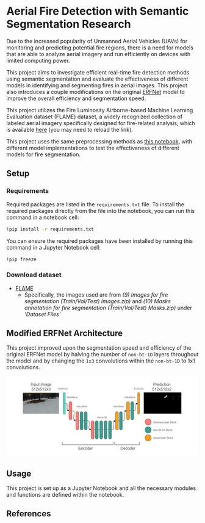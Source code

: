 # Aerial Fire Detection with Semantic Segmentation Research
Due to the increased popularity of Unmanned Aerial Vehicles (UAVs) for monitoring and predicting potential fire regions, there is a need for models that are able to analyze aerial imagery and run efficiently on devices with limited computing power. 

This project aims to investigate efficient real-time fire detection methods using semantic segmentation and evaluate the effectiveness of different models in identifying and segmenting fires in aerial images. This project also introduces a couple modifications on the original [ERFNet](http://www.robesafe.uah.es/personal/eduardo.romera/pdfs/Romera17tits.pdf) model to improve the overall efficiency and segmentation speed.

This project utilizes the Fire Luminosity Airborne-based Machine Learning Evaluation dataset (FLAME) dataset, a widely recognized collection of labeled aerial imagery specifically designed for fire-related analysis, which is available [here](https://ieee-dataport.org/open-access/flame-dataset-aerial-imagery-pile-burn-detection-using-drones-uavs) (you may need to reload the link). 

This project uses the same preprocessing methods as [this notebook](https://github.com/maidacundo/real-time-fire-segmentation-deep-learning/blob/main/Fire%20Segmentation%20Pipeline.ipynb), with different model implementations to test the effectiveness of different models for fire segmentation.

## Setup

### Requirements
Required packages are listed in the `requirements.txt` file.
To install the required packages directly from the file into the notebook, you can run this command in a notebook cell:
```sh
!pip install -r requirements.txt
```
You can ensure the required packages have been installed by running this command in a Jupyter Notebook cell:
```sh
!pip freeze
```

### Download dataset
* [FLAME](https://ieee-dataport.org/open-access/flame-dataset-aerial-imagery-pile-burn-detection-using-drones-uavs)
  * Specifically, the images used are from *(9) Images for fire segmentation (Train/Val/Test) Images.zip)* and *(10) Masks annotation for fire segmentation (Train/Val/Test) Masks.zip)* under *'Dataset Files'*

## Modified ERFNet Architecture
This project improved upon the segmentation speed and efficiency of the original ERFNet model by halving the number of `non-bt-1D` layers throughout the model and by changing the `1x3` convolutions within the `non-bt-1D` to 1x1 convolutions.

![](Images/Modified-ERFNet-Diagram.png)

## Usage
This project is set up as a Jupyter Notebook and all the necessary modules and functions are defined within the notebook.

## References
